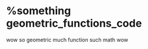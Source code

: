%something
geometric_functions_code
========================

wow
so geometric
much function 
such math 
wow

